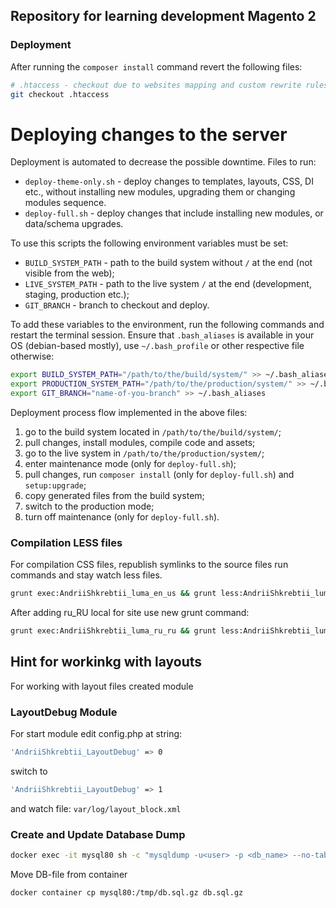 ## Repository for learning development Magento 2 ##

### Deployment ###
After running the `composer install` command revert the following files:
```bash
# .htaccess - checkout due to websites mapping and custom rewrite rules
git checkout .htaccess
```

# Deploying changes to the server #

Deployment is automated to decrease the possible downtime. Files to run:
- `deploy-theme-only.sh` - deploy changes to templates, layouts, CSS, DI etc., without installing new modules, upgrading them or changing modules sequence.
- `deploy-full.sh` - deploy changes that include installing new modules, or data/schema upgrades.
  

To use this scripts the following environment variables must be set:
- `BUILD_SYSTEM_PATH` - path to the build system without `/` at the end (not visible from the web);
- `LIVE_SYSTEM_PATH` - path to the live system `/` at the end (development, staging, production etc.);
- `GIT_BRANCH` - branch to checkout and deploy.
  

To add these variables to the environment, run the following commands and restart the terminal session. Ensure that
`.bash_aliases` is available in your OS (debian-based mostly), use `~/.bash_profile` or other respective file otherwise:

```bash
export BUILD_SYSTEM_PATH="/path/to/the/build/system/" >> ~/.bash_aliases
export PRODUCTION_SYSTEM_PATH="/path/to/the/production/system/" >> ~/.bash_aliases
export GIT_BRANCH="name-of-you-branch" >> ~/.bash_aliases
```

Deployment process flow implemented in the above files:

1) go to the build system located in `/path/to/the/build/system/`;
2) pull changes, install modules, compile code and assets;
3) go to the live system in `/path/to/the/production/system/`;
4) enter maintenance mode (only for `deploy-full.sh`);
5) pull changes, run `composer install` (only for `deploy-full.sh`) and `setup:upgrade`;
6) copy generated files from the build system;
7) switch to the production mode;
8) turn off maintenance (only for `deploy-full.sh`).

### Compilation LESS files ###
For compilation CSS files, republish symlinks to the source files run commands and stay watch less files.
```bash
grunt exec:AndriiShkrebtii_luma_en_us && grunt less:AndriiShkrebtii_luma_en_us && grunt watch
```
After adding ru_RU local for site use new grunt command:
```bash
grunt exec:AndriiShkrebtii_luma_ru_ru && grunt less:AndriiShkrebtii_luma_ru_ru && grunt watch
```

## Hint for workinkg with layouts ##
For working with layout files created module 
### LayoutDebug Module ###
For start module edit config.php at string: 
```bash
'AndriiShkrebtii_LayoutDebug' => 0
```
switch to
```bash
'AndriiShkrebtii_LayoutDebug' => 1
```
and watch file: `var/log/layout_block.xml`


### Create and Update Database Dump ###
```bash
docker exec -it mysql80 sh -c "mysqldump -u<user> -p <db_name> --no-tablespaces | gzip > /tmp/db.sql.gz"
```
Move DB-file from container
```bash
docker container cp mysql80:/tmp/db.sql.gz db.sql.gz
```
